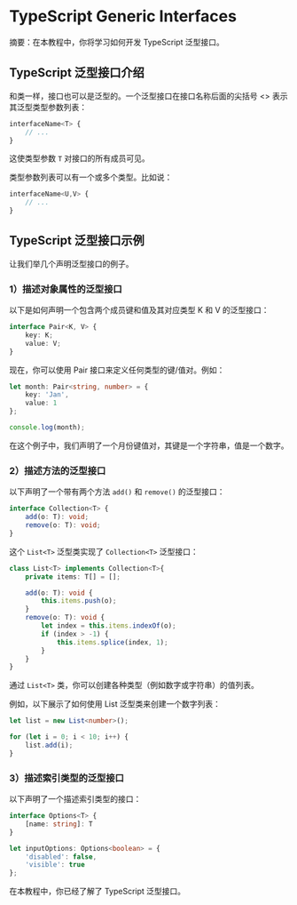 # TypeScript Generic Interfaces

摘要：在本教程中，你将学习如何开发 TypeScript 泛型接口。

## TypeScript 泛型接口介绍

和类一样，接口也可以是泛型的。一个泛型接口在接口名称后面的尖括号 <> 表示其泛型类型参数列表：

```ts
interfaceName<T> {
    // ...
}

```

这使类型参数 `T` 对接口的所有成员可见。

类型参数列表可以有一个或多个类型。比如说：

```ts
interfaceName<U,V> {
    // ...
}

```

## TypeScript 泛型接口示例

让我们举几个声明泛型接口的例子。

### 1）描述对象属性的泛型接口

以下是如何声明一个包含两个成员键和值及其对应类型 K 和 V 的泛型接口：

```ts
interface Pair<K, V> {
    key: K;
    value: V;
}
```

现在，你可以使用 Pair 接口来定义任何类型的键/值对。例如：

```ts
let month: Pair<string, number> = {
    key: 'Jan',
    value: 1
};

console.log(month);
```

在这个例子中，我们声明了一个月份键值对，其键是一个字符串，值是一个数字。

### 2）描述方法的泛型接口

以下声明了一个带有两个方法 `add()` 和 `remove()` 的泛型接口：

```ts
interface Collection<T> {
    add(o: T): void;
    remove(o: T): void;
}

```

这个 `List<T>` 泛型类实现了 `Collection<T>` 泛型接口：

```ts
class List<T> implements Collection<T>{
    private items: T[] = [];

    add(o: T): void {
        this.items.push(o);
    }
    remove(o: T): void {
        let index = this.items.indexOf(o);
        if (index > -1) {
            this.items.splice(index, 1);
        }
    }
}

```

通过 `List<T>` 类，你可以创建各种类型（例如数字或字符串）的值列表。

例如，以下展示了如何使用 List<T> 泛型类来创建一个数字列表：

```ts
let list = new List<number>();

for (let i = 0; i < 10; i++) {
    list.add(i);
}
```

### 3）描述索引类型的泛型接口

以下声明了一个描述索引类型的接口：

```ts
interface Options<T> {
    [name: string]: T
}

let inputOptions: Options<boolean> = {
    'disabled': false,
    'visible': true
};
```

在本教程中，你已经了解了 TypeScript 泛型接口。
